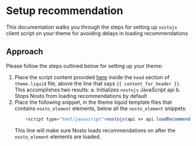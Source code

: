 # Setup recommendation
This documentation walks you through the steps for setting up `nostojs` client script on your theme for avoiding delays in loading recommendations

## Approach
Please follow the steps outlined below for setting up your theme:
1. Place the script content provided [here](https://docs.nosto.com/techdocs/apis/frontend/implementation-guide-session-api/spa-basics-setting-up#including-the-script) inside the `head` section of `theme.liquid` file, above the line that says `{{ content_for_header }}`. This accomplishes two results:
   a. Initializes `nostojs` JavaScript api
   b. Stops Nosto from loading recommendations by default
2. Place the following snippet, in the theme liquid template files that contains `nosto_element` elements, below all the `nosto_element`  snippets:
    ```javascript
        <script type="text/javascript">nostojs(api => api.loadRecommendations())</script>
    ```
    This line will make sure Nosto loads recommendations on after the `nosto_element` elements are loaded.